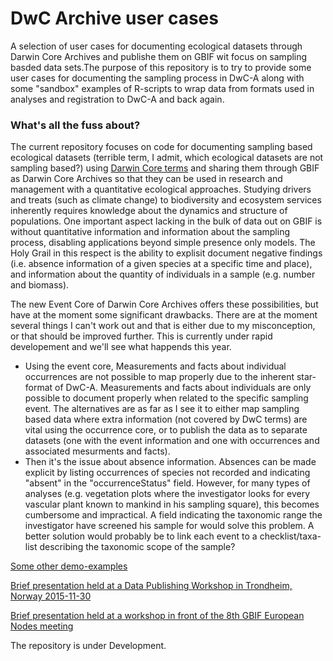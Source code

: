 # DwC Archive user cases

A selection of user cases for documenting ecological datasets through Darwin Core Archives and publishe them on GBIF wit focus on sampling basded data sets.The purpose of this repository is to try to provide some user cases for documenting the sampling process in DwC-A along with some "sandbox" examples of R-scripts to wrap data from formats used in analyses and registration to DwC-A and back again. 

### What's all the fuss about? 
The current repository focuses on code for documenting sampling based ecological datasets (terrible term, I admit, which ecological datasets are not sampling based?) using [Darwin Core terms](http://rs.tdwg.org/dwc/terms/index.htm) and sharing them through GBIF as Darwin Core Archives so that they can be used in research and management with a quantitative ecological approaches. Studying drivers and treats (such as climate change) to biodiversity and ecosystem services inherently requires knowledge about the dynamics and structure of populations. One important aspect lacking in the bulk of data out on GBIF is without quantitative information and information about the sampling process, disabling applications beyond simple presence only models. The Holy Grail in this respect is the ability to explisit document negative findings (i.e. absence information of a given species at a specific time and place), and information about the quantity of individuals in a sample (e.g. number and biomass). 

The new Event Core of Darwin Core Archives offers these possibilities, but have at the moment some significant drawbacks. There are at the moment several things I can't work out and that is either due to my misconception, or that should be improved further. This is currently under rapid developement and we'll see what happends this year. 
* Using the event core, Measurements and facts about individual occurrences are not possible to map properly due to the inherent star-format of DwC-A. Measurements and facts about individuals are only possible to document properly when related to the specific sampling event. The alternatives are as far as I see it to either map sampling based data where extra information (not covered by DwC terms) are vital using the occurrence core, or to publish the data as to separate datasets (one with the event information and one with occurrences and associated mesurments and facts). 
* Then it's the issue about absence information. Absences can be made explicit by listing occurrences of species not recorded and indicating "absent" in the "occurrenceStatus" field. However, for many types of analyses (e.g. vegetation plots where the investigator looks for every vascular plant known to mankind in his sampling square), this becomes cumbersome and impractical. A field indicating the taxonomic range the investigator have screened his sample for would solve this problem. A better solution would probably be to link each event to a checklist/taxa-list describing the taxonomic scope of the sample?

[Some other demo-examples](https://ntnu.box.com/v/dwc-mapping-demo-cases)

[Brief presentation held at a Data Publishing Workshop in Trondheim, Norway 2015-11-30](https://goo.gl/rntxpT)

[Brief presentation held at a workshop in front of the 8th GBIF European Nodes meeting](https://ntnu.box.com/v/gbif-workshop)

The repository is under Development.
